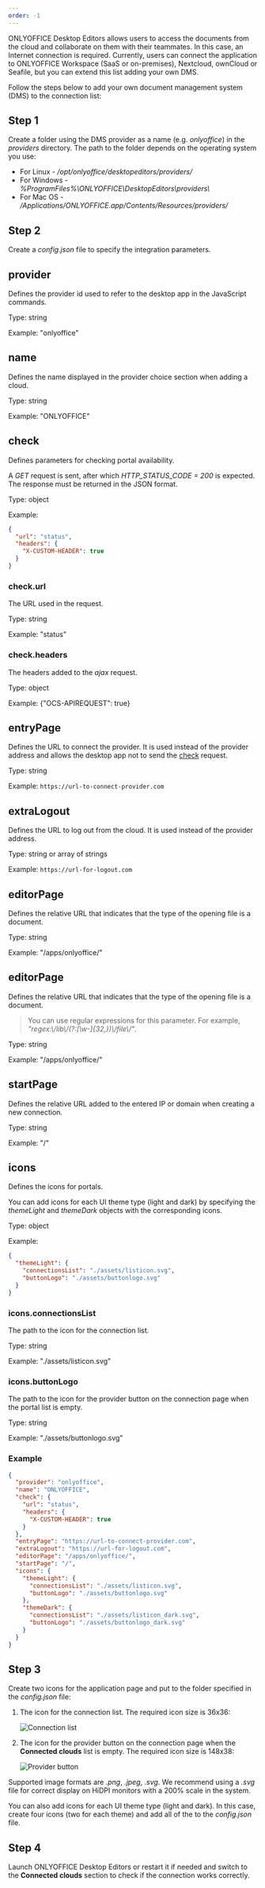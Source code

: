 ```yaml
---
order: -1
---
```


ONLYOFFICE Desktop Editors allows users to access the documents from the cloud and collaborate on them with their teammates. In this case, an Internet connection is required. Currently, users can connect the application to ONLYOFFICE Workspace (SaaS or on-premises), Nextcloud, ownCloud or Seafile, but you can extend this list adding your own DMS.

Follow the steps below to add your own document management system (DMS) to the connection list:

## Step 1

Create a folder using the DMS provider as a name (e.g. *onlyoffice*) in the *providers* directory. The path to the folder depends on the operating system you use:

* For Linux - */opt/onlyoffice/desktopeditors/providers/*
* For Windows - *%ProgramFiles%\ONLYOFFICE\DesktopEditors\providers\\*
* For Mac OS - */Applications/ONLYOFFICE.app/Contents/Resources/providers/*

## Step 2

Create a *config.json* file to specify the integration parameters.

## provider

Defines the provider id used to refer to the desktop app in the JavaScript commands.

Type: string

Example: "onlyoffice"


## name

Defines the name displayed in the provider choice section when adding a cloud.

Type: string

Example: "ONLYOFFICE"


## check

Defines parameters for checking portal availability.

A *GET* request is sent, after which *HTTP\_STATUS\_CODE = 200* is expected. The response must be returned in the JSON format.

Type: object

Example:

``` json
{
  "url": "status",
  "headers": {
    "X-CUSTOM-HEADER": true
  }
}
```


### check.url

The URL used in the request.

Type: string

Example: "status"


### check.headers

The headers added to the *ajax* request.

Type: object

Example: {"OCS-APIREQUEST": true}


## entryPage

Defines the URL to connect the provider. It is used instead of the provider address and allows the desktop app not to send the [check](#check) request.

Type: string

Example: `https://url-to-connect-provider.com`


## extraLogout

Defines the URL to log out from the cloud. It is used instead of the provider address.

Type: string or array of strings

Example: `https://url-for-logout.com`


## editorPage

Defines the relative URL that indicates that the type of the opening file is a document.

Type: string

Example: "/apps/onlyoffice/"


## editorPage

Defines the relative URL that indicates that the type of the opening file is a document.

> You can use regular expressions for this parameter. For example, *"regex:\\/lib\\/(?:\[\w-]{32,})\\/file\\/"*.

Type: string

Example: "/apps/onlyoffice/"


## startPage

Defines the relative URL added to the entered IP or domain when creating a new connection.

Type: string

Example: "/"


## icons

Defines the icons for portals.

You can add icons for each UI theme type (light and dark) by specifying the *themeLight* and *themeDark* objects with the corresponding icons.

Type: object

Example:

``` json
{
  "themeLight": {
    "connectionsList": "./assets/listicon.svg",
    "buttonLogo": "./assets/buttonlogo.svg"
  }
}
```


### icons.connectionsList

The path to the icon for the connection list.

Type: string

Example: "./assets/listicon.svg"


### icons.buttonLogo

The path to the icon for the provider button on the connection page when the portal list is empty.

Type: string

Example: "./assets/buttonlogo.svg"


### Example

``` json
{
  "provider": "onlyoffice",
  "name": "ONLYOFFICE",
  "check": {
    "url": "status",
    "headers": {
      "X-CUSTOM-HEADER": true
    }
  },
  "entryPage": "https://url-to-connect-provider.com",
  "extraLogout": "https://url-for-logout.com",
  "editorPage": "/apps/onlyoffice/",
  "startPage": "/",
  "icons": {
    "themeLight": {
      "connectionsList": "./assets/listicon.svg",
      "buttonLogo": "./assets/buttonlogo.svg"
    },
    "themeDark": {
      "connectionsList": "./assets/listicon_dark.svg",
      "buttonLogo": "./assets/buttonlogo_dark.svg"
    }
  }
}
```

## Step 3

Create two icons for the application page and put to the folder specified in the *config.json* file:

1. The icon for the connection list. The required icon size is 36x36:

   ![Connection list](/assets/images/desktop/connection_list.png)

2. The icon for the provider button on the connection page when the **Connected clouds** list is empty. The required icon size is 148x38:

   ![Provider button](/assets/images/desktop/provider_button.png)

Supported image formats are *.png*, *.jpeg*, *.svg*. We recommend using a *.svg* file for correct display on HiDPI monitors with a 200% scale in the system.

You can also add icons for each UI theme type (light and dark). In this case, create four icons (two for each theme) and add all of the to the *config.json* file.

## Step 4

Launch ONLYOFFICE Desktop Editors or restart it if needed and switch to the **Connected clouds** section to check if the connection works correctly.
